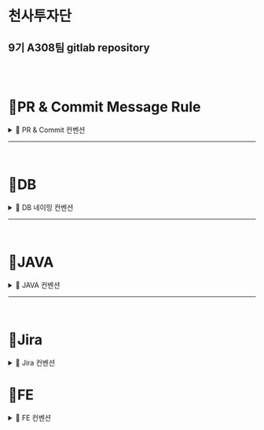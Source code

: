 # 천사투자단

## 9기 A308팀 gitlab repository

<br/>
<br/>

# 📝PR & Commit Message Rule

<details>
<summary>📌 PR & Commit 컨벤션</summary>

### Pull Request

- 명령 / 스프린트 명 / 이름

### Commit Message

- 명령 / 스토리 또는 테스크 / 내용

### Command keyword

- :heavy_plus_sign: ADD : 파일, 디렉토리 추가
- :black_nib: MOD : 파일 수정 (파일명 수정도)
- :scissors: DEL : 파일, 디렉토리 삭제
- :open_file_folder: MOVE : 파일, 디렉토리 이동
- :boom: MERGE : 브랜치 충돌 후 직접 Merge

## Branch Rule

### Branch classification

- master: 배포 가능한 안정된 버전
- develop: 기능 개발중인 브랜치, 모든 기능 개발은 develop의 하위 브랜치에서 진행
- feature: 개발중인 기능명으로 브랜치 생성, 영문 소문자와 언더바(\_)로 구성

예시

> master <br/>
> develop <br/> > &nbsp; └ frontend <br/> > &nbsp;&nbsp;&nbsp;&nbsp;&nbsp; └ login <br/> > &nbsp; └ backend <br/> > &nbsp;&nbsp;&nbsp;&nbsp;&nbsp; └ reservation <br/>

### Git branch 사용법

- 현재 branch 확인<br/>
  `git branch`
- 새로운 branch 생성하기<br/>
  `git branch 브랜치명`
- branch 이동하기<br/>
  `git switch 브랜치명`
- branch를 생성하면서 이동하기<br/>
  `git switch -c 브랜치명`
- 변경사항 복원하기<br/>
  `git restore 파일명`
- branch 삭제하기<br/>
  `git branch -d 브랜치명`
- branch push하기<br/>
`git push -u origin 브랜치명` (원격 레포지토리에 브랜치가 없을 때)<br/>
`git push`
</details>

---

<br/>

# 📝DB

<details>
<summary>📌 DB 네이밍 컨벤션</summary>

## **1. 테이블 및 기타 관계는 단수형을 사용한다**

## **2. 테이블명 설정시 예약어, 약어는 피한다**

- 유기견 놀이 예약테이블 : ~~RV-devise~~ -> reservation-device

## **3. 테이블명은 소문자로 작성한다**

```
- 두 개 이상의 단어를 조합해서 쓸 때는 스네이크케이스로 쓴다.
- 한 단어일때는 소문자로 적는다.
```

## **4. 필드명은 스네이크 케이스 사용한다**

```
유기견 테이블 - 몸무게 : weight
```

## **5. 기본키 필드는 `접두어_no` 형식을 사용한다**

```
유기견놀이예약고유번호 : reservation_device_no
```

## **6. 외래키 필드이름은 참조한 테이블의 기본키 필드명을 사용한다**

```
입양후기게시판(post) 에서 이용자(member) 참조
-> 외래키 명 : member_no
```

## `DB 명명 규칙의 중요성`

#### ☑️ 이름은 오래간다.

데이터 구조는 일반적으로 어플리케이션 코드보다 훨씬 지속력이 높아 **영향력이 오래간다.**

#### ☑️ 이름은 계약이다.

한번 컬럼이나 테이블 이름을 정해 놓으면 개발 단계에서는 그 이름을 그대로 사용하기 때문에
**만약 컬럼과 테이블의 이름이 변경된다면 의존하고 있던 코드에서도 수정**이 일어나야 한다.

#### ☑️ 개발자 환경의 차이.

이름이 잘 정의된 테이블, 컬럼이 있다면 **개발자 본인과 다른 개발자들도 DB구조를 이해하는데 적은 시간이 소요된다.**

</details>

---

<br/>

# 📝JAVA

<details>
<summary>📌 JAVA 컨벤션</summary>

[참고사이트](https://google.github.io/styleguide/javaguide.html)

### 인코딩(ENCODING)

기본 UTF-8

### 자바 소스 파일 구조

1. 시작 주석(있을 경우)  
   ![image](https://github.com/yoonoi/algo-study/assets/94058311/8f21856d-df7b-404c-ad30-860597144e47)

2. Package & Import 명세  
   ![image](https://github.com/yoonoi/algo-study/assets/94058311/a036bb32-8b07-4088-97f4-3b184355b541)

3. 최상위 Class 및 Interface 선언

### 선언 ★

- static import에만 와일드 카드(\*)를 허용한다.  
  (클래스를 import할 때는 와일드 카드없이 모든 클래스명을 다 쓴다.)
  ![image](https://github.com/yoonoi/ssafy-project/assets/94058311/b1c6d786-7315-45cf-abf1-4164a6dca6a6)
- 클래스/메서드/멤버변수의 제한자는 아래의 순서로 쓴다.  
   (https://docs.oracle.com/javase/specs/jls/se7/html/jls-18.html 참조)
  ![image](https://github.com/yoonoi/ssafy-project/assets/94058311/bea8036c-e738-473e-a7da-f244c6f12cb7)
- 어노테이션 선언 후 새 줄을 사용한다. 단, 파라미터가 없는 어노테이션은 같은 줄에 선언할 수 있다.
- 문장이 끝나는 ; 뒤에는 새 줄을 삽입한다.
- 하나의 선언문에는 하나의 변수만 작성한다.
  ![image](https://github.com/yoonoi/ssafy-project/assets/94058311/713beb9c-2ada-449c-8523-d08173d487c1)
- 배열 선언에 오는 대괄호([])는 타입의 바로 뒤에 붙인다.
  ![image](https://github.com/yoonoi/ssafy-project/assets/94058311/8344861d-e095-45f3-8635-9017d939a0d2)
- long형의 숫자에는 마지막에 대문자'L'을 붙인다.

</details>

---

<br/>

# 📝Jira

<details>
<summary>📌 Jira 컨벤션</summary>

[Jira 컨벤션 참고](https://upsw-p.tistory.com/25)

## 🚗스프린트

- 각 스프린트는 1주일을 기준으로 진행한다.
- 각 스프린트 기준으로 일인당 40 Point의 스토리 포인트가 부여된다.
  - 하루에 8포인트 ( 8시간 ) \* 5 = 40 Point

## 🚓이슈 등록

- 이슈 등록은 개인이 JIRA Convention에 맞추어 등록한다.
- 이슈 등록 후 해당 이슈에 본인 파트의 팀원을 등록한다.

## 🚕이슈관리

- 최초 이슈를 할당받으면 담당자는 스토리 포인트를 부여한다.
- 또한 해당 이슈의 우선순위를 설정한다.
- 작업 들어가기 전 할 일 --> 진행 중
- 진행 완료하면 --> 완료로 상태를 최신화한다.
- 설명란에 최대한 자세히 해당 이슈에 있어서 `담당자`가 작성한다.
- 모든 이슈 관련 문의는 댓글 기능을 통해 이뤄지며 SNS/전화는 지양한다.

## 🚌작업유형

### - Epic(에픽)

- 큰 단위의 업무(기능 명세서 기준, 중분류 단위)로 에픽을 생성한다.
- 매주 월요일 스프린트를 들어가기 전에 Epic들을 검토하고 수정사항과 수행해야하는 하위 스토리 들을 정한다.
- 논의한 Epic을 기본으로 해당 Epic에 담당자를 지정하여 생성한다.

### - 스토리

- Epic 하위에 기능명세서의 소분류 기준으로 스토리를 생성한다.
- 스토리의 Description에 세부 작업내용을 적는다.
- 스프린트에 넣을 때, `서브테스크 단위를 사용하지 않기 위해서` 생성컨벤션에 맞춰서 해당이슈를 재생성하여 추가한다.

```js
[생성컨벤션]

ex) [BE]1-1-1 일반회원가입 , [FE]1-1-1 일반회원가입, [IOT]1-1-3 기기조작

[BE] : Back-end

[FE] : Front-end

[IOT] : Internet of Things
```

</details>

# 📝FE

<details>
<summary>📌 FE 컨벤션</summary>

### 네이밍 컨벤션

- constants : `PascalCase`로 진행합니다.

### 폴더 구조

</details>
